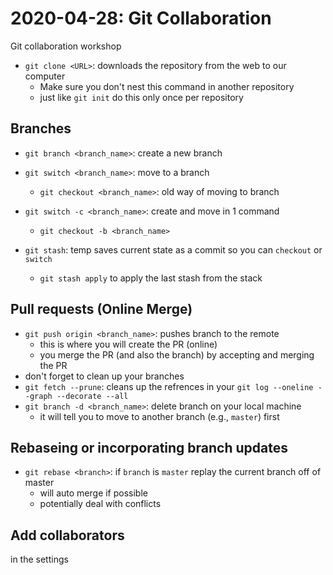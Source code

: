 # 2020-04-28: Git Collaboration

Git collaboration workshop

- `git clone <URL>`: downloads the repository from the web to our computer
    - Make sure you don't nest this command in another repository
    - just like `git init` do this only once per repository

## Branches

- `git branch <branch_name>`: create a new branch
- `git switch <branch_name>`: move to a branch
    - `git checkout <branch_name>`: old way of moving to branch

- `git switch -c <branch_name>`: create and move in 1 command
    - `git checkout -b <branch_name>`

- `git stash`: temp saves current state as a commit so you can `checkout` or `switch`
    - `git stash apply` to apply the last stash from the stack

## Pull requests (Online Merge)

- `git push origin <branch_name>`: pushes branch to the remote
    - this is where you will create the PR (online)
    - you merge the PR (and also the branch) by accepting and merging the PR
- don't forget to clean up your branches
- `git fetch --prune`: cleans up the refrences in your `git log --oneline --graph --decorate --all`
- `git branch -d <branch_name>`: delete branch on your local machine
    - it will tell you to move to another branch (e.g., `master`) first

## Rebaseing or incorporating branch updates

- `git rebase <branch>`: if `branch` is `master` replay the current branch off of master
    - will auto merge if possible
    - potentially deal with conflicts

## Add collaborators

in the settings